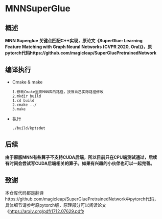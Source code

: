 # MNNSuperGlue

## 概述

**MNN Superglue 关键点匹配C++实现，原论文《SuperGlue: Learning Feature Matching with Graph Neural Networks (CVPR 2020, Oral)》，原pytorch代码https://github.com/magicleap/SuperGluePretrainedNetwork**


## 编译执行

- Cmake & make

  ```
  1.修改Cmake里面MNN库的路径，按照自己实际路径修改
  2.mkdir build
  1.cd build
  2.cmake ../
  3.make
  ```

- 执行

  ```
  ./build/kptsdet
  ```



## 后续

**由于原版MNN有些算子不支持CUDA后端，所以目前只在CPU端测试通过，后续有时间会尝试写CUDA后端相关的算子。如果有兴趣的小伙伴也可以一起完善。**



## 致谢

本仓库代码都是翻译https://github.com/magicleap/SuperGluePretrainedNetwork中pytorch代码，具体细节请参考原pytorch版，原理部分可以阅读论文《https://arxiv.org/pdf/1712.07629.pdf》
